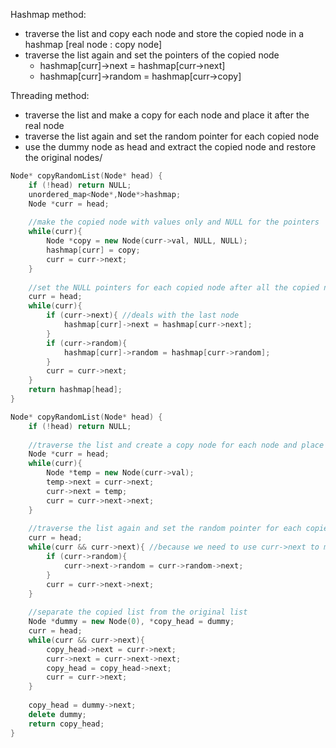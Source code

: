 Hashmap method:
- traverse the list and copy each node and store the copied node in a hashmap [real node : copy node]
- traverse the list again and set the pointers of the copied node 
    - hashmap[curr]->next = hashmap[curr->next]
    - hashmap[curr]->random = hashmap[curr->copy]

Threading method:
- traverse the list and make a copy for each node and place it after the real node
- traverse the list again and set the random pointer for each copied node
- use the dummy node as head and extract the copied node and restore the original nodes/

```cpp
Node* copyRandomList(Node* head) {
    if (!head) return NULL;
    unordered_map<Node*,Node*>hashmap;
    Node *curr = head;
    
    //make the copied node with values only and NULL for the pointers
    while(curr){
        Node *copy = new Node(curr->val, NULL, NULL);
        hashmap[curr] = copy;
        curr = curr->next;
    }
    
    //set the NULL pointers for each copied node after all the copied nodes exist
    curr = head;
    while(curr){
        if (curr->next){ //deals with the last node
            hashmap[curr]->next = hashmap[curr->next];
        }
        if (curr->random){
            hashmap[curr]->random = hashmap[curr->random];
        }
        curr = curr->next;
    }
    return hashmap[head];
}
```

```cpp
Node* copyRandomList(Node* head) {
    if (!head) return NULL;
    
    //traverse the list and create a copy node for each node and place them after the original node
    Node *curr = head;
    while(curr){
        Node *temp = new Node(curr->val);
        temp->next = curr->next;
        curr->next = temp;
        curr = curr->next->next;
    }
    
    //traverse the list again and set the random pointer for each copied node
    curr = head;
    while(curr && curr->next){ //because we need to use curr->next to move the curr pointer, we need to know it is valid
        if (curr->random){
            curr->next->random = curr->random->next;
        }
        curr = curr->next->next;
    }
    
    //separate the copied list from the original list
    Node *dummy = new Node(0), *copy_head = dummy;
    curr = head;
    while(curr && curr->next){
        copy_head->next = curr->next;
        curr->next = curr->next->next;
        copy_head = copy_head->next;
        curr = curr->next;
    }
    
    copy_head = dummy->next;
    delete dummy;
    return copy_head;
}
```
    
    
    
    
